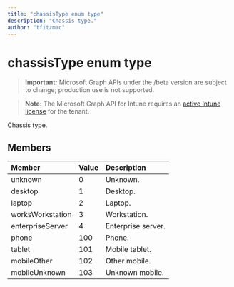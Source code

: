 ```yaml
---
title: "chassisType enum type"
description: "Chassis type."
author: "tfitzmac"
---
```


# chassisType enum type

> **Important:** Microsoft Graph APIs under the /beta version are subject to change; production use is not supported.

> **Note:** The Microsoft Graph API for Intune requires an [active Intune license](https://go.microsoft.com/fwlink/?linkid=839381) for the tenant.

Chassis type.

## Members
|Member|Value|Description|
|:---|:---|:---|
|unknown|0|Unknown.|
|desktop|1|Desktop.|
|laptop|2|Laptop.|
|worksWorkstation|3|Workstation.|
|enterpriseServer|4|Enterprise server.|
|phone|100|Phone.|
|tablet|101|Mobile tablet.|
|mobileOther|102|Other mobile.|
|mobileUnknown|103|Unknown mobile.|



